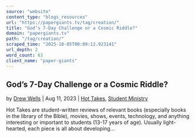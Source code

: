 ```yaml
---
source: "website"
content_type: "blogs_resources"
url: "https://papergiants.tv/tag/creation/"
title: "God’s 7-Day Challenge or a Cosmic Riddle?"
domain: "papergiants.tv"
path: "/tag/creation/"
scraped_time: "2025-10-05T00:09:12.923141"
url_depth: 2
word_count: 63
client_name: "paper-giants"
---
```


## God’s 7-Day Challenge or a Cosmic Riddle?

by [Drew Wells](https://papergiants.tv/author/drew/ "Posts by Drew Wells") | Aug 11, 2023 | [Hot Takes](https://papergiants.tv/category/studentresources/hot-takes/), [Student Ministry](https://papergiants.tv/category/studentresources/)

Hot Takes are student-written reviews of relevant books (especially books in the library of the Bible), movies, shows, events, technology, and anything interesting or important to students (13-17 years of age). Usually light-hearted, each piece is all about developing...